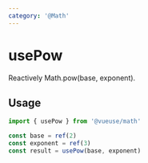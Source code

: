 ```yaml
---
category: '@Math'
---
```


# usePow

Reactively Math.pow(base, exponent).

## Usage

```ts
import { usePow } from '@vueuse/math'

const base = ref(2)
const exponent = ref(3)
const result = usePow(base, exponent)
```
